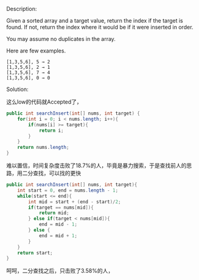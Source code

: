 Description:

Given a sorted array and a target value, return the index if the target is found. If not, return the index where it would be if it were inserted in order.

You may assume no duplicates in the array.

Here are few examples.

```
[1,3,5,6], 5 → 2
[1,3,5,6], 2 → 1
[1,3,5,6], 7 → 4
[1,3,5,6], 0 → 0
```

Solution:

这么low的代码就Accepted了，
```java
public int searchInsert(int[] nums, int target) {
    for(int i = 0; i < nums.length; i++){
        if(nums[i] >= target){
            return i;
        } 
    }
    return nums.length;
}
```
难以置信，时间复杂度击败了18.7%的人，毕竟是暴力搜索，于是查找前人的思路，用二分查找，可以找的更快
```java
public int searchInsert(int[] nums, int target){
    int start = 0, end = nums.length - 1;
    while(start <= end){
        int mid = start + (end - start)/2;
        if(target == nums[mid]){
            return mid;
        } else if(target < nums[mid]){
            end = mid - 1;
        } else {
            end = mid + 1;
        }
    }
    return start;
}
```
呵呵，二分查找之后，只击败了3.58%的人，

